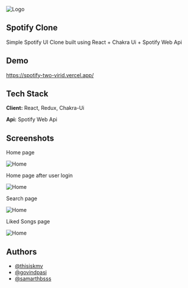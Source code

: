 
![Logo](https://storage.googleapis.com/pr-newsroom-wp/1/2018/11/Spotify_Logo_CMYK_Green.png)


## Spotify Clone

Simple Spotify UI Clone built using React + Chakra Ui + Spotify Web Api

## Demo


https://spotify-two-virid.vercel.app/
## Tech Stack

**Client:** React, Redux, Chakra-Ui

**Api:** Spotify Web Api


## Screenshots

Home page

![Home](https://i.postimg.cc/B6vyQH18/Screenshot-2023-04-24-232247.png)

Home page after user login

![Home](https://i.postimg.cc/vHPvbktv/Screenshot-2023-04-24-232602.png)

Search page

![Home](https://i.postimg.cc/zBWdf7GG/Screenshot-2023-04-24-232348.png)

Liked Songs page

![Home](https://i.postimg.cc/dt08HncZ/Screenshot-2023-04-24-232644.png)



## Authors

- [@thisiskmv](https://github.com/thisiskmv)
- [@govindpasi](https://github.com/govindpasi)
- [@samarthbsss](https://github.com/samarthbsss)



